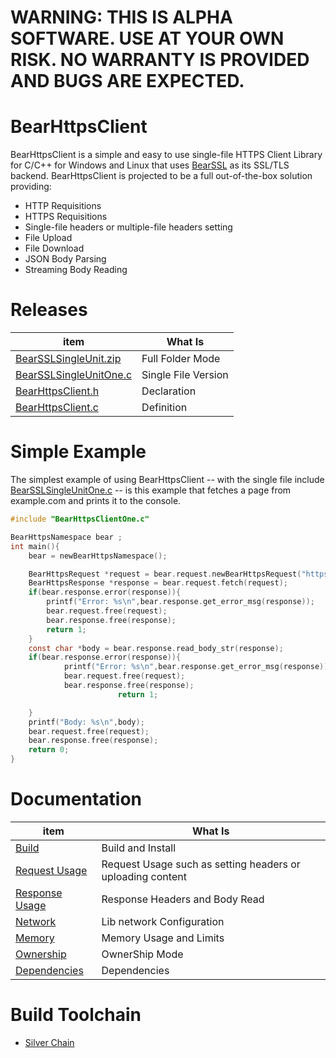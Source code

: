 # WARNING: THIS IS ALPHA SOFTWARE. USE AT YOUR OWN RISK. NO WARRANTY IS PROVIDED AND BUGS ARE EXPECTED.

# BearHttpsClient

BearHttpsClient is a simple and easy to use single-file HTTPS Client Library for C/C++ for Windows and Linux that uses [BearSSL](https://bearssl.org/) as its SSL/TLS backend. BearHttpsClient is projected to be a full out-of-the-box solution providing:

- HTTP Requisitions
- HTTPS Requisitions
- Single-file headers or multiple-file headers setting
- File Upload
- File Download
- JSON Body Parsing
- Streaming Body Reading


# Releases

| item          | What Is |
|-------        |-----------|
| [BearSSLSingleUnit.zip](https://github.com/OUIsolutions/BearHttpsClient/releases/download/0.1.002/BearHttpsClient.zip)| Full Folder Mode  |
| [BearSSLSingleUnitOne.c](https://github.com/OUIsolutions/BearHttpsClient/releases/download/0.1.002/BearHttpsClientOne.c)| Single File Version|
| [BearHttpsClient.h](https://github.com/OUIsolutions/BearHttpsClient/releases/download/0.1.002/BearHttpsClient.h)|Declaration |
| [BearHttpsClient.c](https://github.com/OUIsolutions/BearHttpsClient/releases/download/0.1.002/BearHttpsClient.c)|Definition |


# Simple Example

The simplest example of using BearHttpsClient -- with the single file include [BearSSLSingleUnitOne.c](https://github.com/OUIsolutions/BearHttpsClient/releases/download/0.1.002/BearHttpsClientOne.c) -- is this example that fetches a page from example.com and prints it to the console.

```c
#include "BearHttpsClientOne.c"

BearHttpsNamespace bear ;
int main(){
    bear = newBearHttpsNamespace();

    BearHttpsRequest *request = bear.request.newBearHttpsRequest("https://example.com");   
    BearHttpsResponse *response = bear.request.fetch(request);
    if(bear.response.error(response)){
        printf("Error: %s\n",bear.response.get_error_msg(response));
        bear.request.free(request);
        bear.response.free(response);
        return 1;
    }
    const char *body = bear.response.read_body_str(response);
    if(bear.response.error(response)){
            printf("Error: %s\n",bear.response.get_error_msg(response));
            bear.request.free(request);
            bear.response.free(response); 
                        return 1;

    }
    printf("Body: %s\n",body);
    bear.request.free(request);
    bear.response.free(response);
    return 0;
}
```

# Documentation

| item          | What Is |
|-------        |-----------|
| [Build](/docs/build_and_install.md)|Build and Install |
| [Request Usage](/docs/request.md)|Request Usage such as setting headers or uploading content|
| [Response Usage](/docs/response.md)|Response Headers and Body Read |
| [Network](/docs/network_configuration.md)|Lib network Configuration |
| [Memory](/docs/memoryy_and_limits.md)|Memory Usage and Limits|
| [Ownership](/docs/ownership_system.md)|OwnerShip Mode |
| [Dependencies](/docs/dependencies.md)|Dependencies |

# Build Toolchain

* [Silver Chain](https://github.com/OUIsolutions/SilverChain)
